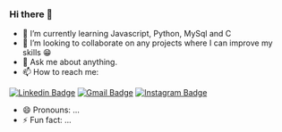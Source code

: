 ### Hi there 👋

<!--
**lbritors/lbritors** is a ✨ _special_ ✨ repository because its `README.md` (this file) appears on your GitHub profile.

Here are some ideas to get you started:
- 🔭 I’m currently working on ...
- 🤔 I’m looking for help with ...

-->

- 🌱 I’m currently learning Javascript, Python, MySql and C 
- 👯 I’m looking to collaborate on any projects where I can improve my skills 😁
- 💬 Ask me about anything.
- 📫 How to reach me: 

[![Linkedin Badge](https://img.shields.io/badge/-LinkedIn-blue?style=flat&logo=Linkedin&logoColor=white&link=//https://www.linkedin.com/in/rebeccamanzi/)](https://www.linkedin.com/in/leticia-britors/)
[![Gmail Badge](https://img.shields.io/badge/-Gmail-c14438?style=flat&logo=Gmail&logoColor=white&link=mailto:rebeccamanzi@gmail.com)](mailto:britoleticiars@gmail.com)
[![Instagram Badge](https://img.shields.io/badge/-Instagram-C13584?style=flat&labelColor=C13584&logo=instagram&logoColor=white&link=https://www.instagram.com/codepwr/)](https://www.instagram.com/leticiarsbrito/)


- 😄 Pronouns: ...
- ⚡ Fun fact: ...
